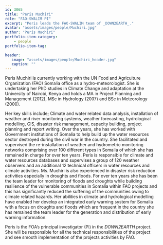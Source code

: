 ```yaml
---
id: 3065
title: "Peris Muchiri"
role: "FAO-SWALIM PI"
excerpt: "Peris leads the FAO-SWALIM team of _DOWN2EARTH_."
avatar: "assets/images/people/Muchiri.jpg"
author: "Peris Muchiri"
portfolio-item-category:
    - people
portfolio-item-tag:
    
header:
   image: "assets/images/people/Muchiri_header.jpg"
   caption: ""
---
```


Peris Muchiri is currently working with the UN Food and Agriculture Organization (FAO) Somalia office as a hydro-meteorologist.  She is undertaking her PhD studies in Climate Change and adaptation at the University of Nairobi, Kenya and holds a MA in Project Planning and Management (2012), MSc in Hydrology (2007) and BSc in Meteorology (2000).

Her key skills include; Climate and water related data analysis, installation of weather and river monitoring systems, weather forecasting, hydrological modelling, GIS, disaster risk management, capacity building, project planning and report writing. Over the years, she has worked with Government institutions of Somalia to help build up the water resources sector destroyed during the civil war in the country. She facilitated and supervised the re-installation of weather and hydrometric monitoring networks comprising over 100 different types in Somalia of which she has remained in charge for over ten years. Peris is responsible for climate and water resources databases and supervises a group of 120 weather observers and an additional 12 technical officers in water resources and climate activities. Ms. Muchiri is also experienced in disaster risk reduction activities especially in droughts and floods. For over ten years she has been the team leader for monitoring of floods and droughts while building resilience of the vulnerable communities in Somalia within FAO projects and this has significantly reduced the suffering of the communities owing to climate related hazards. Her abilities in climate and hydrological modelling have enabled her develop an integrated early warning system for Somalia with a focus on droughts and floods which are frequent in the country she has remained the team leader for the generation and distribution of early warning information.

Peris is the FOA’s principal investigator (PI) in the _DOWN2EARTH_ project. She will be responsible for all the technical responsibilities of the project and see smooth implementation of the projects activities by FAO.  
